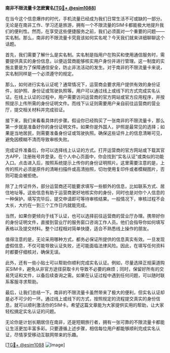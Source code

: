 **南非不限流量卡怎麽實名[[TG💪+ @esim1088](https://t.me/s/esim1088)]**

在当今这个信息爆炸的时代，手机流量已经成为我们日常生活不可或缺的一部分。无论是在南非工作、学习还是旅游，拥有一个不限流量的SIM卡都能极大地提升我们的便利性。然而，在享受这些便捷服务之前，我们必须面对一个重要的问题——实名制。那么，南非的不限流量卡究竟该如何实名呢？今天我们就来详细聊聊这个话题。

首先，我们需要了解什么是实名制。实名制是指用户在购买和使用通信服务时，需要提供真实的身份信息，以便运营商能够核实用户身份并进行管理。这一制度的实施主要是为了保障通信安全，防止非法活动的发生。对于南非的不限流量卡来说，实名制同样是一个必须遵守的规定。

那么，如何进行实名认证呢？通常情况下，运营商会要求用户提供有效的身份证件，如护照、身份证或驾驶执照等。用户可以通过线上或线下的方式完成实名认证。在线上认证的过程中，用户需要访问运营商的官方网站或官方应用程序，并按照提示上传所需的身份证明文件。而线下认证则需要用户亲自前往运营商的营业厅，提交相关材料并完成验证。

接下来，我们来看看具体的步骤。假设你已经购买了一张南非的不限流量卡，那么第一步就是准备好你的身份证明文件。如果你是外国人，护照是最常见的选择；如果是当地居民，则需要准备身份证或驾驶执照。确保这些证件上的信息清晰可见，避免因模糊不清而导致审核失败。

完成证件准备后，你可以选择线上认证的方式。打开运营商的官方网站或下载其官方APP，注册账号并登录。在个人中心页面中，你会找到“实名认证”或类似的功能入口。点击进入后，按照系统提示上传你的身份证明照片。这里需要注意的是，上传的照片必须是原件的清晰扫描件或高清拍照，切勿使用复印件或者模糊图片，否则可能会被拒绝。

除了上传证件外，部分运营商还可能要求填写一些额外的信息，比如联系方式、居住地址等。这些信息有助于运营商更好地核实你的身份，同时也是对你个人信息的一种保护。填写完毕后，提交申请即可等待审核结果。一般情况下，审核过程不会太长，大约在一到三个工作日内就能完成。

当然，如果你更倾向于线下认证，也可以选择前往运营商的营业厅办理。携带好你的身份证明文件，直接到营业厅的服务窗口咨询工作人员。他们会指导你如何填写表格以及提交材料。整个过程相对简单快捷，适合不熟悉线上操作的朋友。

值得注意的是，无论采用哪种方式，都务必保证所提供的信息真实有效。一旦发现虚假信息，不仅可能导致认证失败，还可能面临法律风险。因此，在填写任何资料时都要仔细核对，确保无误。

此外，还有一些小贴士可以帮助你顺利完成实名认证。例如，尽量选择正规渠道购买SIM卡，避免从非官方途径获取卡片导致不必要的麻烦；同时，保留好所有的交易凭证和文件，以备后续查询之需。如果在认证过程中遇到任何问题，可以随时联系客服寻求帮助。

最后，让我们总结一下。南非的不限流量卡虽然带来了极大的便利，但实名认证却是必不可少的一环。通过线上或线下的方式，按照规定的流程提交真实的身份信息，就可以顺利激活你的SIM卡。希望这篇文章能为大家提供实用的帮助，让大家轻松搞定实名认证的问题。

无论你是计划长期居住在南非，还是短期旅行者，拥有一张可靠的不限流量卡都能让生活更加丰富多彩。只要遵循上述步骤，相信每位用户都能够顺利完成实名认证，尽情享受移动互联网带来的乐趣。

[[TG💪+ @esim1088](https://t.me/s/esim1088) ![Image](https://i.postimg.cc/4NQfJmqS/Snipaste-2025-05-13-00-14-12.png)]
